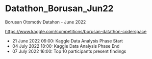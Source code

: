 # Datathon_Borusan_Jun22
Borusan Otomotiv Datahon - June 2022

https://www.kaggle.com/competitions/borusan-datathon-coderspace

- 21 June 2022 09:00: Kaggle Data Analysis Phase Start
- 04 July 2022 18:00:  Kaggle Data Analysis Phase End
- 07 July 2022 16:00: Top 10 participants present findings
